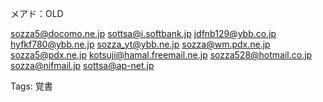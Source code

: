 メアド：OLD

sozza5@docomo.ne.jp
sottsa@i.softbank.jp
jdfnb129@ybb.co.jp
hyfkf780@ybb.ne.jp
sozza_yt@ybb.ne.jp
sozza@wm.pdx.ne.jp
sozza5@pdx.ne.jp
kotsuji@hamal.freemail.ne.jp
sozza528@hotmail.co.jp
sozza@nifmail.jp
sottsa@ap-net.jp


Tags:
  覚書
